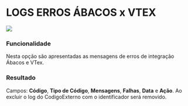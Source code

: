 # LOGS ERROS ÁBACOS x VTEX

![](http://developers.connectparts.com.br/imagens/sigeco-integracoes-03.png)

### Funcionalidade

Nesta opção são apresentadas as mensagens de erros de integração Ábacos e VTex.

### Resultado

Campos: **Código**, **Tipo de Código**, **Mensagens**, **Falhas**, **Data** e **Ação**. Ao excluir o log do CodigoExterno com o identificador será removido.
